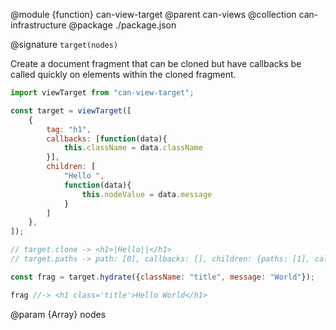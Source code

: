 @module {function} can-view-target
@parent can-views
@collection can-infrastructure
@package ./package.json

@signature `target(nodes)`

Create a document fragment that can be cloned but have callbacks be
called quickly on elements within the cloned fragment.

```js
import viewTarget from "can-view-target";

const target = viewTarget([
	{
		tag: "h1",
		callbacks: [function(data){
			this.className = data.className
		}],
		children: [
			"Hello ",
			function(data){
				this.nodeValue = data.message
			}
		]
	},
]);

// target.clone -> <h1>|Hello||</h1>
// target.paths -> path: [0], callbacks: [], children: {paths: [1], callbacks:[function(){}]}

const frag = target.hydrate({className: "title", message: "World"});

frag //-> <h1 class='title'>Hello World</h1>
```

@param {Array} nodes
